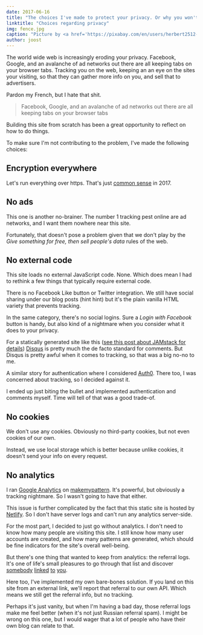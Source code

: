 ```yaml
---
date: 2017-06-16
title: "The choices I've made to protect your privacy. Or why you won't be getting any cookies."
linktitle: "Choices regarding privacy"
img: fence.jpg
caption: "Picture by <a href='https://pixabay.com/en/users/herbert2512-2929941/' target='_BLANK' rel='nofollow'>Herbert</a>"
author: joost
---
```


The world wide web is increasingly eroding your privacy. Facebook, Google, and an avalanche of ad networks out there are all keeping tabs on your browser tabs. Tracking you on the web, keeping an an eye on the sites your visiting, so that they can gather more info on you, and sell that to advertisers.

Pardon my French, but I hate that shit.

> Facebook, Google, and an avalanche of ad networks out there are all keeping tabs on your browser tabs

Building this site from scratch has been a great opportunity to reflect on how to do things.

To make sure I'm not contributing to the problem, I've made the following choices:

## Encryption everywhere

Let's run everything over https. That's just [common sense](https://letsencrypt.org/) in 2017.

## No ads

This one is another no-brainer. The number 1 tracking pest online are ad networks, and I want them nowhere near this site.

Fortunately, that doesn't pose a problem given that we don't play by the _Give something for free, then sell people's data_ rules of the web.

## No external code

This site loads no external JavaScript code. None. Which does mean I had to rethink a few things that typically require external code.

There is no Facebook Like button or Twitter integration. We still have social sharing under our blog posts (hint hint) but it's the plain vanilla HTML variety that prevents tracking.

In the same category, there's no social logins. Sure a _Login with Facebook_ button is handy, but also kind of a nightmare when you consider what it does to your privacy.

For a statically generated site like this ([see this post about JAMstack for details](/blog/freesewing-goes-jamstack/)) [Disqus](https://disqus.com/) is pretty much the de facto standard for comments. But Disqus is pretty awful when it comes to tracking, so that was a big no-no to me.

A similar story for authentication where I considered [Auth0](https://auth0.com/). There too, I was concerned about tracking, so I decided against it.

I ended up just biting the bullet and implemented authentication and comments myself. Time will tell of that was a good trade-of.

## No cookies
We don't use any cookies. Obviously no third-party cookies, but not even cookies of our own.

Instead, we use local storage which is better because unlike cookies, it doesn't send your info on every request.

## No analytics
I ran [Google Analytics](https://analytics.google.com/) on [makemypattern](https://makemypattern.com/). It's powerful, but obviously a tracking nightmare. So I wasn't going to have that either.

This issue is further complicated by the fact that this static site is hosted by [Netlify](https://www.netlify.com/). So I don't have server logs and can't run any analytics server-side.

For the most part, I decided to just go without analytics. I don't need to know how many people are visiting this site. I still know how many user accounts are created, and how many patterns are generated, which should be fine indicators for the site's overall well-being.

But there's one thing that wanted to keep from analytics: the referral logs. It's one of life's small pleasures to go through that list and discover [somebody](https://www.reddit.com/r/freepatterns/comments/4zh5nr/is_there_software_to_generate_sewing_patterns/) [linked](http://www.makery.uk/2016/08/the-refashioners-2016-joost/) [to](https://closetcasepatterns.com/week-sewing-blogs-vol-98/) [you](https://opensource.com/life/16/11/free-open-sewing-patterns).

Here too, I've implemented my own bare-bones solution. If you land on this site from an external link, we'll report that referral to our own API. Which means we still get the referral info, but no tracking.

Perhaps it's just vanity, but when I'm having a bad day, those referral logs make me feel better (when it's not just Russian referral spam). I might be wrong on this one, but I would wager that a lot of people who have their own blog can relate to that.
